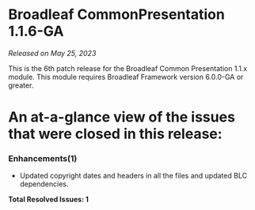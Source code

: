 # Broadleaf CommonPresentation 1.1.6-GA

_Released on May 25, 2023_

This is the 6th patch release for the Broadleaf Common Presentation 1.1.x module.  This module requires Broadleaf Framework version 6.0.0-GA or greater.

# An at-a-glance view of the issues that were closed in this release:

### Enhancements(1)
- Updated copyright dates and headers in all the files and updated BLC dependencies.


**Total Resolved Issues: 1**
